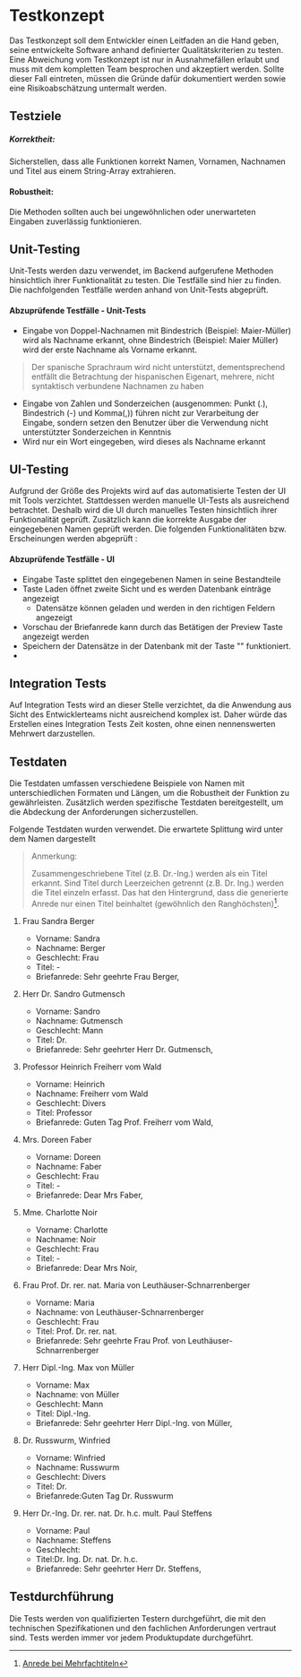 # Testkonzept
Das Testkonzept soll dem Entwickler einen Leitfaden an die Hand geben, seine entwickelte Software anhand definierter Qualitätskriterien zu testen. Eine Abweichung vom Testkonzept ist nur in Ausnahmefällen erlaubt und muss mit dem kompletten Team besprochen und akzeptiert werden. Sollte dieser Fall eintreten, müssen die Gründe dafür dokumentiert werden sowie eine Risikoabschätzung untermalt werden.

## Testziele
##### Korrektheit: 
Sicherstellen, dass alle Funktionen korrekt Namen, Vornamen, Nachnamen und Titel aus einem String-Array extrahieren.

#### Robustheit: 
Die Methoden sollten auch bei ungewöhnlichen oder unerwarteten Eingaben zuverlässig funktionieren.

## Unit-Testing
Unit-Tests werden dazu verwendet, im Backend aufgerufene Methoden hinsichtlich ihrer Funktionalität zu testen. Die Testfälle sind hier zu finden.
Die nachfolgenden Testfälle werden anhand von Unit-Tests abgeprüft.

#### Abzuprüfende Testfälle - Unit-Tests
* Eingabe von Doppel-Nachnamen mit Bindestrich (Beispiel: Maier-Müller) wird als Nachname erkannt, ohne Bindestrich (Beispiel: Maier Müller) wird der erste Nachname als Vorname erkannt.
> Der spanische Sprachraum wird nicht unterstützt, dementsprechend entfällt die Betrachtung der hispanischen Eigenart, mehrere, nicht syntaktisch verbundene Nachnamen zu haben
* Eingabe von Zahlen und Sonderzeichen (ausgenommen: Punkt (.), Bindestrich (-) und Komma(,)) führen nicht zur Verarbeitung der Eingabe, sondern setzen den Benutzer über die Verwendung nicht unterstützter Sonderzeichen in Kenntnis
* Wird nur ein Wort eingegeben, wird dieses als Nachname erkannt


## UI-Testing
Aufgrund der Größe des Projekts wird auf das automatisierte Testen der UI mit Tools verzichtet. Stattdessen werden manuelle UI-Tests als ausreichend betrachtet. Deshalb wird die UI durch manuelles Testen hinsichtlich ihrer Funktionalität geprüft. Zusätzlich kann die korrekte Ausgabe der eingegebenen Namen geprüft werden. Die folgenden Funktionalitäten bzw. Erscheinungen werden abgeprüft :
#### Abzuprüfende Testfälle - UI
* Eingabe Taste splittet den eingegebenen Namen in seine Bestandteile
* Taste Laden öffnet zweite Sicht und es werden Datenbank einträge angezeigt
  * Datensätze können geladen und werden in den richtigen Feldern angezeigt
* Vorschau der Briefanrede kann durch das Betätigen der Preview Taste angezeigt werden
* Speichern der Datensätze in der Datenbank mit der Taste "" funktioniert.
* 
## Integration Tests
Auf Integration Tests wird an dieser Stelle verzichtet, da die Anwendung aus Sicht des Entwicklerteams nicht ausreichend komplex ist. Daher würde das Erstellen eines Integration Tests Zeit kosten, ohne einen nennenswerten Mehrwert darzustellen.

## Testdaten
Die Testdaten umfassen verschiedene Beispiele von Namen mit unterschiedlichen Formaten und Längen, um die Robustheit der Funktion zu gewährleisten. Zusätzlich werden spezifische Testdaten bereitgestellt, um die Abdeckung der Anforderungen sicherzustellen.

Folgende Testdaten wurden verwendet. Die erwartete Splittung wird unter dem Namen dargestellt

> Anmerkung:
>
> Zusammengeschriebene Titel (z.B. Dr.-Ing.) werden als ein Titel erkannt. Sind Titel durch Leerzeichen getrennt (z.B. Dr. Ing.) werden die Titel einzeln erfasst. Das hat den Hintergrund, dass die generierte Anrede nur einen Titel beinhaltet (gewöhnlich den Ranghöchsten)[^1].
>
> [^1]: [Anrede bei Mehrfachtiteln](https://www.sekada.de/korrespondenz/anrede-und-anschriften/artikel/korrespondenz-anrede-von-doktoren-und-professoren/)
1. Frau Sandra Berger
    * Vorname: Sandra
    * Nachname: Berger
    * Geschlecht: Frau
    * Titel: -
    * Briefanrede: Sehr geehrte Frau Berger,
2. Herr Dr. Sandro Gutmensch
    * Vorname: Sandro
    * Nachname: Gutmensch
    * Geschlecht: Mann
    * Titel: Dr.
    * Briefanrede: Sehr geehrter Herr Dr. Gutmensch,

3. Professor Heinrich Freiherr vom Wald
    * Vorname: Heinrich
    * Nachname: Freiherr vom Wald
    * Geschlecht: Divers
    * Titel: Professor
    * Briefanrede: Guten Tag Prof. Freiherr vom Wald,
4. Mrs. Doreen Faber
    * Vorname: Doreen
    * Nachname: Faber
    * Geschlecht: Frau
    * Titel: -
    * Briefanrede: Dear Mrs Faber,
5. Mme. Charlotte Noir
    * Vorname: Charlotte
    * Nachname: Noir
    * Geschlecht: Frau
    * Titel: -
    * Briefanrede: Dear Mrs Noir,
6. Frau Prof. Dr. rer. nat. Maria von Leuthäuser-Schnarrenberger
    * Vorname: Maria
    * Nachname: von Leuthäuser-Schnarrenberger
    * Geschlecht: Frau
    * Titel: Prof. Dr. rer. nat.
    * Briefanrede: Sehr geehrte Frau Prof. von Leuthäuser-Schnarrenberger
7. Herr Dipl.-Ing. Max von Müller
    * Vorname: Max
    * Nachname: von Müller
    * Geschlecht: Mann
    * Titel: Dipl.-Ing.
    * Briefanrede: Sehr geehrter Herr Dipl.-Ing. von Müller,
8. Dr. Russwurm, Winfried
    * Vorname: Winfried
    * Nachname: Russwurm
    * Geschlecht: Divers
    * Titel: Dr.
    * Briefanrede:Guten Tag Dr. Russwurm
9. Herr Dr.-Ing. Dr. rer. nat. Dr. h.c. mult. Paul Steffens
    * Vorname: Paul
    * Nachname: Steffens
    * Geschlecht:
    * Titel:Dr. Ing. Dr. nat. Dr. h.c.
    * Briefanrede: Sehr geehrter Herr Dr. Steffens,
## Testdurchführung
Die Tests werden von qualifizierten Testern durchgeführt, die mit den technischen Spezifikationen und den fachlichen Anforderungen vertraut sind.
Tests werden immer vor jedem Produktupdate durchgeführt.
